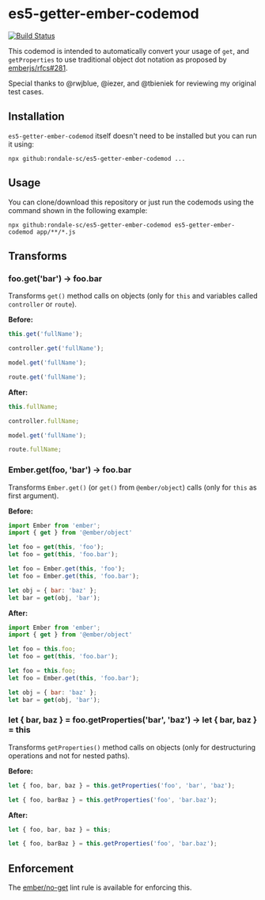 es5-getter-ember-codemod
==============================================================================

[![Build Status](https://travis-ci.org/rondale-sc/es5-getter-ember-codemod.svg?branch=master)](https://travis-ci.org/rondale-sc/es5-getter-ember-codemod)

This codemod is intended to automatically convert your usage of `get`, and
`getProperties` to use traditional object dot notation as proposed by
[emberjs/rfcs#281](https://github.com/emberjs/rfcs/blob/master/text/0281-es5-getters.md).

Special thanks to @rwjblue, @iezer, and @tbieniek for reviewing my original
test cases.


Installation
------------------------------------------------------------------------------

`es5-getter-ember-codemod` itself doesn't need to be installed but you can run it using:

```
npx github:rondale-sc/es5-getter-ember-codemod ...
``` 


Usage
------------------------------------------------------------------------------

You can clone/download this repository or just run the codemods using the command
shown in the following example:

```
npx github:rondale-sc/es5-getter-ember-codemod es5-getter-ember-codemod app/**/*.js
```


Transforms
------------------------------------------------------------------------------

### foo.get('bar') -> foo.bar

Transforms `get()` method calls on objects (only for `this` and variables
called `controller` or `route`).

**Before:**

```js
this.get('fullName');

controller.get('fullName');

model.get('fullName');

route.get('fullName');
```

**After:**

```js
this.fullName;

controller.fullName;

model.get('fullName');

route.fullName;
```


### Ember.get(foo, 'bar') -> foo.bar

Transforms `Ember.get()` (or `get()` from `@ember/object`) calls (only
for `this` as first argument).

**Before:**

```js
import Ember from 'ember';
import { get } from '@ember/object'

let foo = get(this, 'foo');
let foo = get(this, 'foo.bar');

let foo = Ember.get(this, 'foo');
let foo = Ember.get(this, 'foo.bar');

let obj = { bar: 'baz' };
let bar = get(obj, 'bar');
```

**After:**

```js
import Ember from 'ember';
import { get } from '@ember/object'

let foo = this.foo;
let foo = get(this, 'foo.bar');

let foo = this.foo;
let foo = Ember.get(this, 'foo.bar');

let obj = { bar: 'baz' };
let bar = get(obj, 'bar');
```


### let { bar, baz } = foo.getProperties('bar', 'baz') -> let { bar, baz } = this

Transforms `getProperties()` method calls on objects (only for
destructuring operations and not for nested paths).

**Before:**

```js
let { foo, bar, baz } = this.getProperties('foo', 'bar', 'baz');

let { foo, barBaz } = this.getProperties('foo', 'bar.baz');
```

**After:**

```js
let { foo, bar, baz } = this;

let { foo, barBaz } = this.getProperties('foo', 'bar.baz');
```

Enforcement
------------------------------------------------------------------------------

The [ember/no-get](https://github.com/ember-cli/eslint-plugin-ember/blob/master/docs/rules/no-get.md) lint rule is available for enforcing this.
